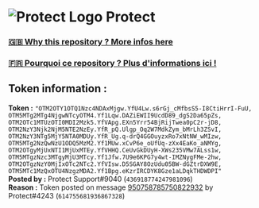 # ![Protect Logo](https://i.imgur.com/5ovpCPg.png) Protect

### [🇬🇧 Why this repository ? More infos here](https://github.com/protect-github-bot/token-reset/blob/main/README.md)

### [🇫🇷 Pourquoi ce repository ? Plus d'informations ici !](https://github.com/protect-github-bot/token-reset/blob/main/FR_README.md)

## Token information :
**Token :** `"OTM2OTY1OTQ1Nzc4NDAxMjgw.YfU4Lw.s6rGj_cMfbsS5-I8CtiHrrI-FuU, OTM5MTg2MTg4NjgwNTcyOTM4.Yf1Lqw.DAZiEWII9UcdD89_dgS2Da65pZs, OTM2OTc1MTUzOTI0MDI2Mzk5.YfVApg.EXn5Yrr54BjRijTwea0pC2r-jD8, OTM2NzY3Njk2NjM5NTE2NzEy.YfR_pQ.Ulgp_Oq2W7MdkZym_bMrLh3ZSvI, OTM2NzY3NTg5MjY5NTA0MDUy.YfR_Ug.q-drQ4GGOuyzxRo7xNtNW_wMIzw, OTM5MTg2NzQwNzU1ODQ5MzM2.Yf1MUw.xCvP6e_oUfUq-zXx4EaKo_aNMYg, OTM2OTgyMjUxNTI1MjUxMTEy.YfVHHQ.CeUvGkDUyH-XWs235VMw7ALss1w, OTM5MTgzNzc3MTgyMjU3MTcy.Yf1Jfw.7U9e6KPG7y4wt-IMZNygFMe-2hw, OTM2OTgzNzY0MjIxOTc2NTc2.YfVIsw.D5SGAY8OzUdu05BW-dGZtrDXW9E, OTM5MTc1MzQxOTU4NzgzMDA2.Yf1Bpg.eKzrIRCDYK8Gze1aLDqkTHDWDPI"`\
**Posted by :** Protect Support#9040 (`436918774247981096`)\
**Reason :** Token posted on message [950758785750822932](https://discord.com/channels/835179952500113459/881108454226399292/950758785750822932) by Protect#4243 (`614755681936867328`)